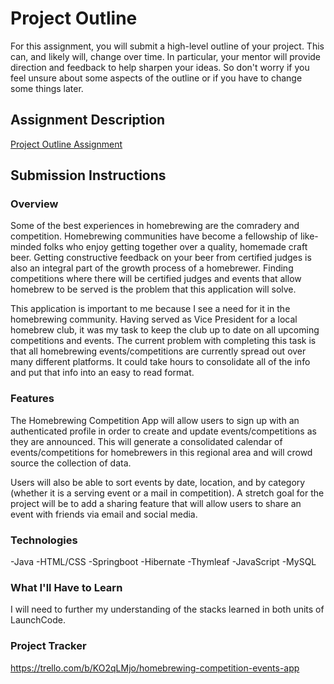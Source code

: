 # Project Outline
For this assignment, you will submit a high-level outline of your project. This can, and likely will, change over time. In particular, your mentor will provide direction and feedback to help sharpen your ideas. So don't worry if you feel unsure about some aspects of the outline or if you have to change some things later.

## Assignment Description
[Project Outline Assignment](https://education.launchcode.org/liftoff/modules/assignments/project-outline)

## Submission Instructions

### Overview

Some of the best experiences in homebrewing are the comradery and competition. Homebrewing communities have become a fellowship of like-minded folks who enjoy getting together over a quality, homemade craft beer. Getting constructive feedback on your beer from certified judges is also an integral part of the growth process of a homebrewer. Finding competitions where there will be certified judges and events that allow homebrew to be served is the problem that this application will solve.

This application is important to me because I see a need for it in the homebrewing community. Having served as Vice President for a local homebrew club, it was my task to keep the club up to date on all upcoming competitions and events. The current problem with completing this task is that all homebrewing events/competitions are currently spread out over many different platforms. It could take hours to consolidate all of the info and put that info into an easy to read format.


### Features

The Homebrewing Competition App will allow users to sign up with an authenticated profile in order to create and update events/competitions as they are announced. This will generate a consolidated calendar of events/competitions for homebrewers in this regional area and will crowd source the collection of data.

Users will also be able to sort events by date, location, and by category (whether it is a serving event or a mail in competition). A stretch goal for the project will be to add a sharing feature that will allow users to share an event with friends via email and social media.



### Technologies

-Java
-HTML/CSS
-Springboot
-Hibernate
-Thymleaf
-JavaScript
-MySQL


### What I'll Have to Learn

I will need to further my understanding of the stacks learned in both units of LaunchCode. 



### Project Tracker

https://trello.com/b/KO2qLMjo/homebrewing-competition-events-app
